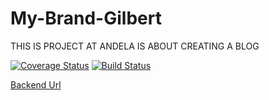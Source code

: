 # My-Brand-Gilbert

THIS IS PROJECT AT ANDELA IS ABOUT CREATING A BLOG

[![Coverage Status](https://coveralls.io/repos/github/Gilbertelnino/My-Brand-Gilbert/badge.svg?branch=develop)](https://coveralls.io/github/Gilbertelnino/My-Brand-Gilbert?branch=develop)
[![Build Status](https://travis-ci.org/Gilbertelnino/My-Brand-Gilbert.svg?branch=develop)](https://travis-ci.org/Gilbertelnino/My-Brand-Gilbert)

[Backend Url](https://gilbertbrand.herokuapp.com/)
